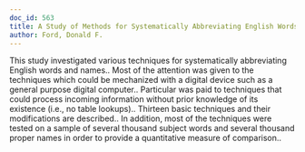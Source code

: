 ```yaml
---
doc_id: 563
title: A Study of Methods for Systematically Abbreviating English Words and Names
author: Ford, Donald F.
---
```


This study investigated various techniques for systematically abbreviating 
English words and names.. Most of the attention was given to the techniques 
which could be mechanized with a digital device such as a general purpose 
digital computer.. Particular was paid to techniques that could process 
incoming  information without prior knowledge of its existence (i.e., no table
lookups).. Thirteen basic techniques and their modifications are described..
In addition, most of the techniques were tested on a sample of several thousand
subject words and several thousand proper names in order to provide a 
quantitative measure of comparison..